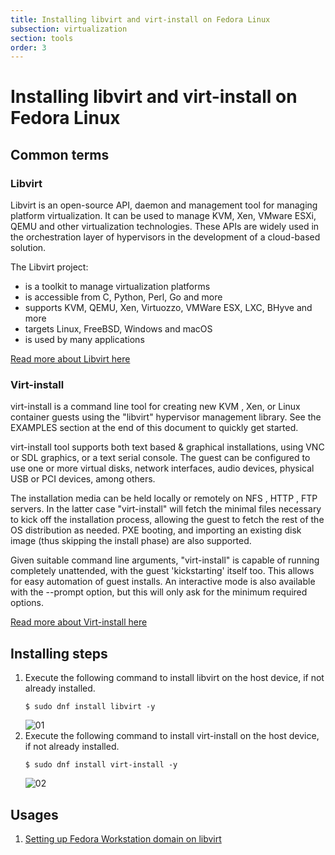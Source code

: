 ```yaml
---
title: Installing libvirt and virt-install on Fedora Linux
subsection: virtualization
section: tools
order: 3
---
```


# Installing libvirt and virt-install on Fedora Linux

## Common terms

### Libvirt

Libvirt is an open-source API, daemon and management tool for managing platform virtualization. It can be used to manage KVM, Xen, VMware ESXi, QEMU and other virtualization technologies. These APIs are widely used in the orchestration layer of hypervisors in the development of a cloud-based solution.

The Libvirt project:
- is a toolkit to manage virtualization platforms
- is accessible from C, Python, Perl, Go and more
- supports KVM, QEMU, Xen, Virtuozzo, VMWare ESX, LXC, BHyve and more
- targets Linux, FreeBSD, Windows and macOS
- is used by many applications

[Read more about Libvirt here](https://libvirt.org/)

### Virt-install

virt-install is a command line tool for creating new KVM , Xen, or Linux container guests using the "libvirt" hypervisor management library. See the EXAMPLES section at the end of this document to quickly get started.

virt-install tool supports both text based & graphical installations, using VNC or SDL graphics, or a text serial console. The guest can be configured to use one or more virtual disks, network interfaces, audio devices, physical USB or PCI devices, among others.

The installation media can be held locally or remotely on NFS , HTTP , FTP servers. In the latter case "virt-install" will fetch the minimal files necessary to kick off the installation process, allowing the guest to fetch the rest of the OS distribution as needed. PXE booting, and importing an existing disk image (thus skipping the install phase) are also supported.

Given suitable command line arguments, "virt-install" is capable of running completely unattended, with the guest 'kickstarting' itself too. This allows for easy automation of guest installs. An interactive mode is also available with the --prompt option, but this will only ask for the minimum required options.

[Read more about Virt-install here](https://linux.die.net/man/1/virt-install)

## Installing steps

1. Execute the following command to install libvirt on the host device, if not already installed.
   ```console
   $ sudo dnf install libvirt -y
   ```
   ![01](/content/tools/virtualization/images/installing-libvirt-and-virt-install-on-fedora-linux/01.png)
2. Execute the following command to install virt-install on the host device, if not already installed.
   ```console
   $ sudo dnf install virt-install -y
   ```
   ![02](/content/tools/virtualization/images/installing-libvirt-and-virt-install-on-fedora-linux/02.png)

## Usages

1. [Setting up Fedora Workstation domain on libvirt](/tools/virtualization/setting-up-fedora-workstation-domain-on-libvirt.html)
